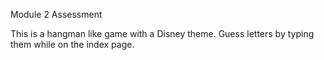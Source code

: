 Module 2 Assessment

This is a hangman like game with a Disney theme.
Guess letters by typing them while on the index page.
